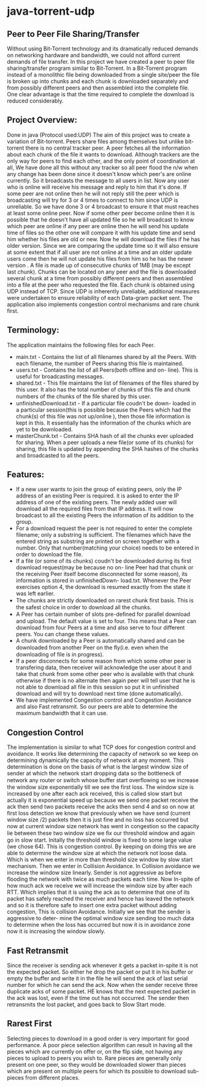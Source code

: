 java-torrent-udp
================

Peer to Peer File Sharing/Transfer
----------------
Without using Bit-Torrent technology and its dramatically reduced demands on networking hardware and bandwidth, we could not afford current demands of file transfer. In this project we have created a peer to peer file sharing/transfer program similar to Bit-Torrent. In a Bit-Torrent program instead of a monolithic file being downloaded from a single site/peer the file is broken up into chunks and each chunk is downloaded separately and from possibly different peers and then
assembled into the complete file. One clear advantage is that the time required to complete the download is reduced considerably. 

Project Overview:
----------------
Done in java (Protocol used:UDP) The aim of this project was to create a variation of Bit-torrent. Peers share files among themselves but unlike bit-torrent there is no central tracker peer. A peer fetches all the information about each chunk of the file it wants to download. Although trackers are the only way for peers to find each other, and the only point of coordination at all, We have done all this without any tracker so all peer flood the n/w when any
change has been done since it doesn't know which peer's are online currently. So it broadcasts the message to all users in list. Now any user who is online will receive his message and reply to him that it's done. If some peer are not online then he will not reply still the peer which is broadcasting will try for 3 or 4 times to connect to him since UDP is unreliable. So we have done 3 or 4 broadcast to ensure it that must reaches at least some online peer. Now if some other peer become
online then it is possible that he doesn't have all updated file so he will broadcast to know which peer are online if any peer are online then he will send his update time of files so the other one will compare it with his update time and send him whether his files are old or new. Now he will download the files if he has older version. Since we are comparing the update time so it will also ensure at some extent that if all user are not online at a time and an older update users come
then he will not update his files from him so he has the newer version . A file is made up of consecutive chunks of 1MB (may be except last chunk). Chunks can be located on any peer and the file is downloaded several chunk at a time from possibly different peers and then assembled into a file at the peer who requested the file. Each chunk is obtained using UDP instead of TCP. Since UDP is inherently unreliable, additional measures were undertaken to ensure reliability of each
Data-gram packet sent. The application also implements congestion control mechanisms and rare chunk first. 


Terminology: 
----------------
The application maintains the following files for each Peer. 
-  main.txt - Contains the list of all filenames shared by all the Peers. With each filename, the number of Peers sharing this file is maintained. 
- users.txt - Contains the list of all Peers(both offline and on- line). This is useful for broadcasting messages. 
- shared.txt - This file maintains the list of filenames of the files shared by this user. It also has the total number of chunks of this file and chunk numbers of the chunks of the ﬁle shared by this user. 
- unfinishedDownload.txt - If a particular file coudn't be down- loaded in a particular session(this is possible because the Peers which had the chunk(s) of this file was not up/online ), then those file information is kept in this. It essentially has the information of the chunks which are yet to be downloaded. 
- masterChunk.txt - Contains SHA hash of all the chunks ever uploaded for sharing. When a peer uploads a new file(or some of its chunks) for sharing, this file is updated by appending the SHA hashes of the chunks and broadcasted to all the peers. 


Features: 
----------------
- If a new user wants to join the group of existing peers, only the IP address of an existing Peer is required. it is asked to enter the IP address of one of the existing peers. The newly added user will download all the required files from that IP address. It will now broadcast to all the existing Peers the information of its addition to the group. 
- For a download request the peer is not required to enter the complete filename; only a substring is sufficient. The filenames which have the entered string as substring are printed on screen together with a number. Only that number(matching your choice) needs to be entered in order to download the file. 
- If a file (or some of its chunks) coudn't be downloaded during its first download request(may be because no on- line Peer had that chunk or the receiving Peer itself become disconnected for some reason), its information is stored in unfinishedDown- load.txt. Whenever the Peer exercises option 4, the download is resumed exactly from the state it was left earlier. 
- The chunks are strictly downloaded on rarest chunk ﬁrst basis. This is the safest choice in order to download all the chunks. 
- A Peer has certain number of slots pre-deﬁned for parallel download and upload. The default value is set to four. This means that a Peer can download from four Peers at a time and also serve to four different peers. You can change these values. 
- A chunk downloaded by a Peer is automatically shared and can be downloaded from another Peer on the ﬂy(i.e. even when the downloading of file is in progress). 
- If a peer disconnects for some reason from which some other peer is transfering data, then receiver will acknowledge the user about it and take that chunk from some other peer who is available with that chunk otherwise if there is no alternate then again peer will tell user that he is not able to download all file in this session so put it in unfinished download and will try to download next time (done automatically). 
- We have implemented Congestion control and Congestion Avoidance and also Fast retransmit. So our peers are able to determine the maximum bandwidth that it can use. 



Congestion Control 
----------------
The implementation is similar to what TCP does for congestion control and avoidance. It works like determining the capacity of network so we keep on determining dynamically the capacity of network at any moment. This determination is done on the basis of what is the largest window size of sender at which the network start dropping data so the bottleneck of network any router or switch whose buffer start overﬂowing so we increase the window size exponentially till we
see the first loss. The window size is increased by one after each ack received, this is called slow start but actually it is exponential speed up because we send one packet receive the ack then send two packets receive the acks then send 4 and so on now at first loss detection we know that previously when we have send (current window size /2) packets then it is just fine and no loss has occurred but now at current window size network has went in congestion so the capacity
lie between these two window size we ﬁx our threshold window and again go in slow start. Initally the threshold window is fixed to some large value (we chose 64). This is congestion control. By keeping on doing this we are able to determine the window size at which the network not loose data. Which is when we enter in more than threshold size window by slow start mechanism. Then we enter in Collision Avoidance. In Collision avoidance we increase the window size linearly. Sender is
not aggressive as before flooding the network with twice as much packets each time. Now In-spite of how much ack we receive we will increase the window size by after each RTT. Which implies that it is using the ack as to determine that one of its packet has safely reached the receiver and hence has leaved the network and so it is therefore safe to insert one extra packet without adding congestion, This is collision Avoidance. Initially we see that the sender is aggressive to deter- mine
the optimal window size sending too much data to determine when the loss has occurred but now it is in avoidance zone now it is increasing the window slowly. 


Fast Retransmit 
----------------
Since the receiver is sending ack whenever it gets a packet in-spite it is not the expected packet. So either he drop the packet or put it in his buffer or empty the buffer and write it in the file he will send the ack of last serial number for which he can send the ack. Now when the sender receive three duplicate acks of some packet. HE knows that the next expected packet in the ack was lost, even if the time out has not occurred. The sender then retransmits the lost
packet, and goes back to Slow Start mode. 


Rarest First 
----------------
Selecting pieces to download in a good order is very important for good performance. A poor piece selection algorithm can result in having all the pieces which are currently on offer or, on the flip side, not having any pieces to upload to peers you wish to. Rare pieces are generally only present on one peer, so they would be downloaded slower than pieces which are present on multiple peers for which its possible to download sub-pieces from different places. 
